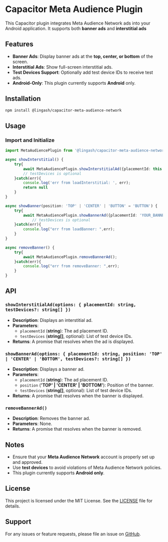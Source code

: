 # Capacitor Meta Audience Plugin

This Capacitor plugin integrates Meta Audience Network ads into your Android application. It supports both **banner ads** and **interstitial ads**

## Features

- **Banner Ads**: Display banner ads at the **top, center, or bottom** of the screen.
- **Interstitial Ads**: Show full-screen interstitial ads.
- **Test Devices Support**: Optionally add test device IDs to receive test ads.
- **Android-Only**: This plugin currently supports **Android** only.

## Installation

```bash
npm install @lingash/capacitor-meta-audience-network
```

## Usage

### Import and Initialize

```typescript
import MetaAudiencePlugin from '@lingash/capacitor-meta-audience-network';

async showInterstitial() {
    try{
        await MetaAudiencePlugin.showInterstitialAd({placementId: this.interstitialPlacementId, testDevices: ["c23f7790-1359-4af9-8c25-e6534c0de019"]});
        // testDevices is optional
    }catch(err){
        console.log('err from loadInterstitial: ', err);
        return null
    }
}

async showBanner(position: 'TOP' | 'CENTER' | 'BUTTON' = 'BUTTON') {
    try{
        await MetaAudiencePlugin.showBannerAd({placementId: 'YOUR_BANNER_ID', position: 'BUTTON', testDevices: ["c23f7790-1359-4af9-8c25-e6534c0de019"]});
            // testDevices is optional
    }catch(err){
        console.log("err from loadBanner: ",err);
    }
}

async removeBanner() {
    try{
        await MetaAudiencePlugin.removeBannerAd();
    }catch(err){
        console.log("err from removeBanner: ",err);
    }
}
```

## API

### `showInterstitialAd(options: { placementId: string, testDevices?: string[] })`
- **Description**: Displays an interstitial ad.
- **Parameters**:
  - `placementId` (**string**): The ad placement ID.
  - `testDevices` (**string[]**, optional): List of test device IDs.
- **Returns**: A promise that resolves when the ad is displayed.

### `showBannerAd(options: { placementId: string, position: 'TOP' | 'CENTER' | 'BOTTOM', testDevices?: string[] })`
- **Description**: Displays a banner ad.
- **Parameters**:
  - `placementId` (**string**): The ad placement ID.
  - `position` (**'TOP' | 'CENTER' | 'BOTTOM'**): Position of the banner.
  - `testDevices` (**string[]**, optional): List of test device IDs.
- **Returns**: A promise that resolves when the banner is displayed.

### `removeBannerAd()`
- **Description**: Removes the banner ad.
- **Parameters**: None.
- **Returns**: A promise that resolves when the banner is removed.

## Notes

- Ensure that your **Meta Audience Network** account is properly set up and approved.
- Use **test devices** to avoid violations of Meta Audience Network policies.
- This plugin currently supports **Android only**.

## License

This project is licensed under the MIT License. See the [LICENSE](LICENSE) file for details.

## Support

For any issues or feature requests, please file an issue on [GitHub](https://github.com/LinGash/capacitor-meta-audience-network/issues).

